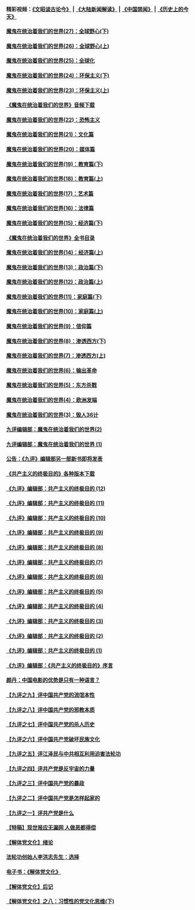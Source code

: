 #### 精彩视频：[《文昭谈古论今》](https://github.com/gfw-breaker/wenzhao/blob/master/README.md?t=12270331) | [《大陆新闻解读》](https://github.com/gfw-breaker/ntdtv-comedy/blob/master/README.md?t=12270331) | [《中国禁闻》](https://github.com/gfw-breaker/ntdtv-news/blob/master/README.md?t=12270331) | [《历史上的今天》](https://github.com/gfw-breaker/today-in-history/blob/master/README.md?t=12270331) 

#### [魔鬼在统治着我们的世界(27)：全球野心(下)](../pages/nsc422/n10928319.md?t=12270331) 

#### [魔鬼在统治着我们的世界(26)：全球野心(上)](../pages/nsc422/n10900318.md?t=12270331) 

#### [魔鬼在统治着我们的世界(25)：全球化](../pages/nsc422/n10788205.md?t=12270331) 

#### [魔鬼在统治着我们的世界(24)：环保主义(下)](../pages/nsc422/n10695307.md?t=12270331) 

#### [魔鬼在统治着我们的世界(23)：环保主义(上)](../pages/nsc422/n10688613.md?t=12270331) 

#### [《魔鬼在统治着我们的世界》音频下载](../pages/nsc422/n10635553.md?t=12270331) 

#### [魔鬼在统治着我们的世界(22)：恐怖主义](../pages/nsc422/n10614727.md?t=12270331) 

#### [魔鬼在统治着我们的世界(21)：文化篇](../pages/nsc422/n10597706.md?t=12270331) 

#### [魔鬼在统治着我们的世界(20)：媒体篇](../pages/nsc422/n10586579.md?t=12270331) 

#### [魔鬼在统治着我们的世界(19)：教育篇(下)](../pages/nsc422/n10564808.md?t=12270331) 

#### [魔鬼在统治着我们的世界(18)：教育篇(上)](../pages/nsc422/n10526970.md?t=12270331) 

#### [魔鬼在统治着我们的世界(17)：艺术篇](../pages/nsc422/n10499093.md?t=12270331) 

#### [魔鬼在统治着我们的世界(16)：法律篇](../pages/nsc422/n10485969.md?t=12270331) 

#### [魔鬼在统治着我们的世界(15)：经济篇(下)](../pages/nsc422/n10469975.md?t=12270331) 

#### [《魔鬼在统治着我们的世界》全书目录](../pages/nsc422/n10464261.md?t=12270331) 

#### [魔鬼在统治着我们的世界(14)：经济篇(上)](../pages/nsc422/n10457370.md?t=12270331) 

#### [魔鬼在统治着我们的世界(13)：政治篇(下)](../pages/nsc422/n10448270.md?t=12270331) 

#### [魔鬼在统治着我们的世界(12)：政治篇(上)](../pages/nsc422/n10444576.md?t=12270331) 

#### [魔鬼在统治着我们的世界(11)：家庭篇(下)](../pages/nsc422/n10440961.md?t=12270331) 

#### [魔鬼在统治着我们的世界(10)：家庭篇(上)](../pages/nsc422/n10435448.md?t=12270331) 

#### [魔鬼在统治着我们的世界(9)：信仰篇](../pages/nsc422/n10432159.md?t=12270331) 

#### [魔鬼在统治着我们的世界(8)：渗透西方(下)](../pages/nsc422/n10429603.md?t=12270331) 

#### [魔鬼在统治着我们的世界(7)：渗透西方(上)](../pages/nsc422/n10426013.md?t=12270331) 

#### [魔鬼在统治着我们的世界(6)：输出革命](../pages/nsc422/n10421536.md?t=12270331) 

#### [魔鬼在统治着我们的世界(5)：东方杀戮](../pages/nsc422/n10417707.md?t=12270331) 

#### [魔鬼在统治着我们的世界(4)：欧洲发端](../pages/nsc422/n10414890.md?t=12270331) 

#### [魔鬼在统治着我们的世界(3)：毁人36计](../pages/nsc422/n10411583.md?t=12270331) 

#### [九评编辑部：魔鬼在统治着我们的世界(2)](../pages/nsc422/n10410036.md?t=12270331) 

#### [九评编辑部：魔鬼在统治着我们的世界 (1)](../pages/nsc422/n10406825.md?t=12270331) 

#### [公告：《九评》编辑部另一部新书即将发表](../pages/nsc422/n10405104.md?t=12270331) 

#### [《共产主义的终极目的》各种版本下载](../pages/nsc422/n10022138.md?t=12270331) 

#### [《九评》编辑部：共产主义的终极目的 (12)](../pages/nsc422/n9933272.md?t=12270331) 

#### [《九评》编辑部：共产主义的终极目的 (11)](../pages/nsc422/n9924973.md?t=12270331) 

#### [《九评》编辑部：共产主义的终极目的 (10)](../pages/nsc422/n9920883.md?t=12270331) 

#### [《九评》编辑部：共产主义的终极目的 (9)](../pages/nsc422/n9916363.md?t=12270331) 

#### [《九评》编辑部：共产主义的终极目的 (8)](../pages/nsc422/n9912488.md?t=12270331) 

#### [《九评》编辑部：共产主义的终极目的 (7)](../pages/nsc422/n9901176.md?t=12270331) 

#### [《九评》编辑部：共产主义的终极目的 (6)](../pages/nsc422/n9899359.md?t=12270331) 

#### [《九评》编辑部：共产主义的终极目的 (5)](../pages/nsc422/n9893174.md?t=12270331) 

#### [《九评》编辑部：共产主义的终极目的 (4)](../pages/nsc422/n9891246.md?t=12270331) 

#### [《九评》编辑部：共产主义的终极目的 (3)](../pages/nsc422/n9879879.md?t=12270331) 

#### [《九评》编辑部：共产主义的终极目的 (2)](../pages/nsc422/n9876205.md?t=12270331) 

#### [《九评》编辑部：共产主义的终极目的 (1)](../pages/nsc422/n9865857.md?t=12270331) 

#### [《九评》编辑部：《共产主义的终极目的》序言](../pages/nsc422/n9862666.md?t=12270331) 

#### [颜丹：中国电影的优势是只有一种语言？](../pages/nsc422/n9583062.md?t=12270331) 

#### [【九评之九】评中国共产党的流氓本性](../pages/nsc422/n737542.md?t=12270331) 

#### [【九评之八】评中国共产党的邪教本质](../pages/nsc422/n735942.md?t=12270331) 

#### [【九评之七】评中国共产党的杀人历史](../pages/nsc422/n733806.md?t=12270331) 

#### [【九评之六】评中国共产党破坏民族文化](../pages/nsc422/n731667.md?t=12270331) 

#### [【九评之五】评江泽民与中共相互利用迫害法轮功](../pages/nsc422/n730058.md?t=12270331) 

#### [【九评之四】评共产党是反宇宙的力量](../pages/nsc422/n727814.md?t=12270331) 

#### [【九评之三】评中国共产党的暴政](../pages/nsc422/n725597.md?t=12270331) 

#### [【九评之二】评中国共产党是怎样起家的](../pages/nsc422/n723946.md?t=12270331) 

#### [【九评之一】评共产党是什么](../pages/nsc422/n722529.md?t=12270331) 

#### [【特稿】现世报应无漏网 人做恶都得偿](../pages/nsc422/n4215167.md?t=12270331) 

#### [【解体党文化】绪论](../pages/nsc422/n1449356.md?t=12270331) 

#### [法轮功创始人李洪志先生：选择](../pages/nsc422/n3580738.md?t=12270331) 

#### [电子书：《解体党文化》](../pages/nsc422/n1573484.md?t=12270331) 

#### [【解体党文化】后记](../pages/nsc422/n1531999.md?t=12270331) 

#### [【解体党文化】之八：习惯性的党文化思维(下)](../pages/nsc422/n1526477.md?t=12270331) 

